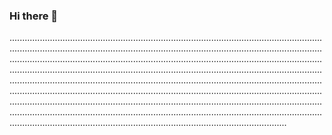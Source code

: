 ### Hi there 👋

..............................................................................................................................................................................................................................................................................................................................................................................................................................................................................................................................................................................................................................................................................................................................................................................................................................................................................................................................................................................................................................................................................................................................................